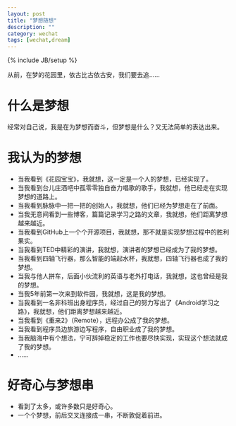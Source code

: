 ```yaml
---
layout: post
title: "梦想随想"
description: ""
category: wechat
tags: [wechat,dream]
---
```

{% include JB/setup %}

从前，在梦的花园里，依古比古依古安，我们要去追……

# 什么是梦想
经常对自己说，我是在为梦想而奋斗，但梦想是什么？又无法简单的表达出来。

# 我认为的梦想
- 当我看到《花园宝宝》，我就想，这一定是一个人的梦想，已经实现了。
- 当我看到台儿庄酒吧中孤零零独自奋力唱歌的歌手，我就想，他已经走在实现梦想的道路上。
- 当我看到脉脉中一把一把的创始人，我就想，他们已经为梦想走在了前面。
- 当我无意间看到一些博客，篇篇记录学习之路的文章，我就想，他们距离梦想越来越近。
- 当我看到GitHub上一个个开源项目，我就想，那不就是实现梦想过程中的胜利果实。
- 当我看到TED中精彩的演讲，我就想，演讲者的梦想已经成为了我的梦想。
- 当我看到四轴飞行器，那么智能的端起水杯，我就想，四轴飞行器也成了我的梦想。
- 当我与他人拼车，后面小伙流利的英语与老外打电话，我就想，这也曾经是我的梦想。
- 当我5年前第一次来到软件园，我就想，这是我的梦想。
- 当我看到一名非科班出身程序员，经过自己的努力写出了《Android学习之路》，我就想，他们距离梦想越来越近。
- 当我看到《重来2》（Remote），远程办公成了我的梦想。
- 当我看到程序员边旅游边写程序，自由职业成了我的梦想。
- 当我脑海中有个想法，宁可辞掉稳定的工作也要尽快实现，实现这个想法就成了我的梦想。
- ……

# 好奇心与梦想串
- 看到了太多，或许多数只是好奇心。
- 一个个梦想，前后交叉连接成一串，不断敦促着前进。
